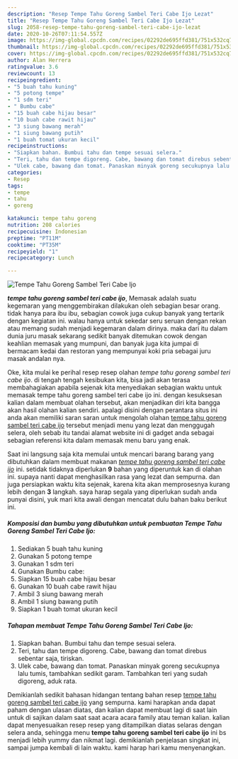 ```yaml
---
description: "Resep Tempe Tahu Goreng Sambel Teri Cabe Ijo Lezat"
title: "Resep Tempe Tahu Goreng Sambel Teri Cabe Ijo Lezat"
slug: 2058-resep-tempe-tahu-goreng-sambel-teri-cabe-ijo-lezat
date: 2020-10-26T07:11:54.557Z
image: https://img-global.cpcdn.com/recipes/02292de695ffd381/751x532cq70/tempe-tahu-goreng-sambel-teri-cabe-ijo-foto-resep-utama.jpg
thumbnail: https://img-global.cpcdn.com/recipes/02292de695ffd381/751x532cq70/tempe-tahu-goreng-sambel-teri-cabe-ijo-foto-resep-utama.jpg
cover: https://img-global.cpcdn.com/recipes/02292de695ffd381/751x532cq70/tempe-tahu-goreng-sambel-teri-cabe-ijo-foto-resep-utama.jpg
author: Alan Herrera
ratingvalue: 3.6
reviewcount: 13
recipeingredient:
- "5 buah tahu kuning"
- "5 potong tempe"
- "1 sdm teri"
- " Bumbu cabe"
- "15 buah cabe hijau besar"
- "10 buah cabe rawit hijau"
- "3 siung bawang merah"
- "1 siung bawang putih"
- "1 buah tomat ukuran kecil"
recipeinstructions:
- "Siapkan bahan. Bumbui tahu dan tempe sesuai selera."
- "Teri, tahu dan tempe digoreng. Cabe, bawang dan tomat direbus sebentar saja, tiriskan."
- "Ulek cabe, bawang dan tomat. Panaskan minyak goreng secukupnya lalu tumis, tambahkan sedikit garam. Tambahkan teri yang sudah digoreng, aduk rata."
categories:
- Resep
tags:
- tempe
- tahu
- goreng

katakunci: tempe tahu goreng 
nutrition: 208 calories
recipecuisine: Indonesian
preptime: "PT11M"
cooktime: "PT35M"
recipeyield: "1"
recipecategory: Lunch

---
```



![Tempe Tahu Goreng Sambel Teri Cabe Ijo](https://img-global.cpcdn.com/recipes/02292de695ffd381/751x532cq70/tempe-tahu-goreng-sambel-teri-cabe-ijo-foto-resep-utama.jpg)

<b><i>tempe tahu goreng sambel teri cabe ijo</i></b>, Memasak adalah suatu kegemaran yang menggembirakan dilakukan oleh sebagian besar orang. tidak hanya para ibu ibu, sebagian cowok juga cukup banyak yang tertarik dengan kegiatan ini. walau hanya untuk sekedar seru seruan dengan rekan atau memang sudah menjadi kegemaran dalam dirinya. maka dari itu dalam dunia juru masak sekarang sedikit banyak ditemukan cowok dengan keahlian memasak yang mumpuni, dan banyak juga kita jumpai di bermacam kedai dan restoran yang mempunyai koki pria sebagai juru masak andalan nya.

Oke, kita mulai ke perihal resep resep olahan <i>tempe tahu goreng sambel teri cabe ijo</i>. di tengah tengah kesibukan kita, bisa jadi akan terasa membahagiakan apabila sejenak kita menyediakan sebagian waktu untuk memasak tempe tahu goreng sambel teri cabe ijo ini. dengan kesuksesan kalian dalam membuat olahan tersebut, akan menjadikan diri kita bangga akan hasil olahan kalian sendiri. apalagi disini dengan perantara situs ini anda akan memiliki saran saran untuk mengolah olahan <u>tempe tahu goreng sambel teri cabe ijo</u> tersebut menjadi menu yang lezat dan menggugah selera, oleh sebab itu tandai alamat website ini di gadget anda sebagai sebagian referensi kita dalam memasak menu baru yang enak.




Saat ini langsung saja kita memulai untuk mencari barang barang yang dibutuhkan dalam membuat makanan <u><i>tempe tahu goreng sambel teri cabe ijo</i></u> ini. setidak tidaknya diperlukan <b>9</b> bahan yang diperuntuk kan di olahan ini. supaya nanti dapat menghasilkan rasa yang lezat dan sempurna. dan juga persiapkan waktu kita sejenak, karena kita akan memprosesnya kurang lebih dengan <b>3</b> langkah. saya harap segala yang diperlukan sudah anda punyai disini, yuk mari kita awali dengan mencatat dulu bahan baku berikut ini.

<!--inarticleads1-->

##### Komposisi dan bumbu yang dibutuhkan untuk pembuatan Tempe Tahu Goreng Sambel Teri Cabe Ijo:

1. Sediakan 5 buah tahu kuning
1. Gunakan 5 potong tempe
1. Gunakan 1 sdm teri
1. Gunakan  Bumbu cabe:
1. Siapkan 15 buah cabe hijau besar
1. Gunakan 10 buah cabe rawit hijau
1. Ambil 3 siung bawang merah
1. Ambil 1 siung bawang putih
1. Siapkan 1 buah tomat ukuran kecil




<!--inarticleads2-->

##### Tahapan membuat Tempe Tahu Goreng Sambel Teri Cabe Ijo:

1. Siapkan bahan. Bumbui tahu dan tempe sesuai selera.
1. Teri, tahu dan tempe digoreng. Cabe, bawang dan tomat direbus sebentar saja, tiriskan.
1. Ulek cabe, bawang dan tomat. Panaskan minyak goreng secukupnya lalu tumis, tambahkan sedikit garam. Tambahkan teri yang sudah digoreng, aduk rata.




Demikianlah sedikit bahasan hidangan tentang bahan resep <u>tempe tahu goreng sambel teri cabe ijo</u> yang sempurna. kami harapkan anda dapat paham dengan ulasan diatas, dan kalian dapat membuat lagi di saat lain untuk di sajikan dalam saat saat acara acara family atau teman kalian. kalian dapat menyesuaikan resep resep yang ditampilkan diatas selaras dengan selera anda, sehingga menu <b>tempe tahu goreng sambel teri cabe ijo</b> ini bs menjadi lebih yummy dan nikmat lagi. demikianlah penjelasan singkat ini, sampai jumpa kembali di lain waktu. kami harap hari kamu menyenangkan.
